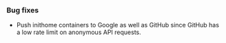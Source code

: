 ### Bug fixes

- Push inithome containers to Google as well as GitHub since GitHub has a low rate limit on anonymous API requests.
